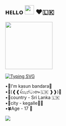 ## ʜᴇʟʟᴏ <img src="https://github.com/TheDudeThatCode/TheDudeThatCode/blob/master/Assets/Hi.gif" width="29px"> ❤️🇱🇰
<!-- Your badges
You can use the website to generate badges: https://shields.io/
-->
 <a href="https://t.me/SANTA_R1"><img src="https://te.legra.ph/file/8411e2871bb13e10de706.jpg" width="150px" height="150px" /></a> 


[![Typing SVG](https://readme-typing-svg.herokuapp.com?color=66FF00&lines=-%3E+kasun+bandara;-%3E+I+love+Dilmi+🦾.;-%3E+I+m+developing+bots.;-%3E+Github+Student)](https://git.io/typing-svg)

•🌸I'm kasun bandara🌼         
•💐(❰❰ꪶසැන්ටා៚🇱🇰 ❱❱)🥀        
•🌻country - Sri Lanka 🇱🇰         
•🌼city - kegalle🌺🎋       
•🍀Age - 17 🚶 

<a href="https://t.me/Santa_r1"><img src="https://img.shields.io/badge/contact%20onTelegram-blue.svg?style=for-the-badge&logo=Telegram"></a>


<!--
**Kasun-bandara1/kasun-bandara1** is a ✨ _special_ ✨ repository because its `README.md` (this file) appears on your GitHub profile.

Here are some ideas to get you started:

- 🔭 I’m currently working on ...
- 🌱 I’m currently learning ...
- 👯 I’m looking to collaborate on ...
- 🤔 I’m looking for help with ...
- 💬 Ask me about ...
- 📫 How to reach me: ...
- 😄 Pronouns: ...
- ⚡ Fun fact: ...
-->
